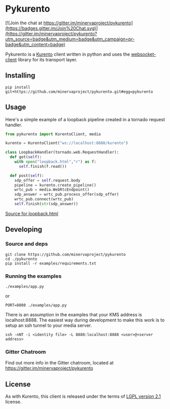 # Pykurento

[![Join the chat at https://gitter.im/minervaproject/pykurento](https://badges.gitter.im/Join%20Chat.svg)](https://gitter.im/minervaproject/pykurento?utm_source=badge&utm_medium=badge&utm_campaign=pr-badge&utm_content=badge)

Pykurento is a [Kurento](http://www.kurento.org/docs/5.0.3/what_is_kurento.html) client written in python and uses the [websocket-client](https://github.com/liris/websocket-client) library for its transport layer.

## Installing

```
pip install git+https://github.com/minervaproject/pykurento.git#egg=pykurento
```

## Usage

Here's a simple example of a loopback pipeline created in a tornado request handler.

```python
from pykurento import KurentoClient, media

kurento = KurentoClient("ws://localhost:8888/kurento")

class LoopbackHandler(tornado.web.RequestHandler):
  def get(self):
    with open("loopback.html","r") as f:
      self.finish(f.read())

  def post(self):
    sdp_offer = self.request.body
    pipeline = kurento.create_pipeline()
    wrtc_pub = media.WebRtcEndpoint()
    sdp_answer = wrtc_pub.process_offer(sdp_offer)
    wrtc_pub.connect(wrtc_pub)
    self.finish(str(sdp_answer))
```

[Source for loopback.html](https://github.com/minervaproject/pykurento/blob/master/examples/views/loopback.html)


## Developing

### Source and deps

```
git clone https://github.com/minervaproject/pykurento
cd ./pykurento
pip install -r examples/requirements.txt
```

### Running the examples

```
./examples/app.py
```

or

```
PORT=8080 ./examples/app.py
```

There is an assumption in the examples that your KMS address is localhost:8888. The easiest way during development to make this work is to setup an ssh tunnel to your media server.

```
ssh -nNT -i <identity file> -L 8888:localhost:8888 <user>@<server address>
```

### Gitter Chatroom
Find out more info in the Gitter chatroom, located at https://gitter.im/minervaproject/pykurento

## License
As with Kurento, this client is released under the terms of [LGPL version 2.1](http://www.gnu.org/licenses/lgpl-2.1.html) license.

